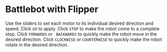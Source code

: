 # Battlebot with Flipper
Use the sliders to set each motor to its individual desired direction and speed.  Click <code>GO</code> to apply.  Click <code>STOP</code> to make the robot come to a complete stop.  Click <code>FORWARDS</code> or <code> BACKWARDS</code> to quickly make the robot move in the desired direction.  Click <code>CLOCKWISE</code> or <code>COUNTERWISE</code> to quickly make the robot rotate in the desired direction.
